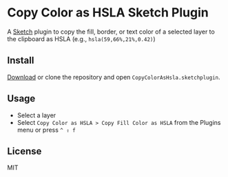 # Copy Color as HSLA Sketch Plugin
A [Sketch](http://bohemiancoding.com/sketch) plugin to copy the fill, border, or text color of a selected layer to the clipboard as HSLA (e.g., `hsla(59,66%,21%,0.42)`)

## Install
[Download](https://github.com/peterwooley/copy-color-as-hsla/archive/master.zip) or
clone the repository and open `CopyColorAsHsla.sketchplugin`.

## Usage
* Select a layer
* Select `Copy Color as HSLA > Copy Fill Color as HSLA` from the Plugins menu or press `^ ⇪ f`

## License
MIT
